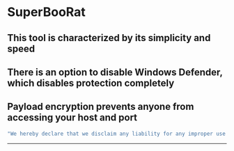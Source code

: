 # SuperBooRat
This tool is characterized by its simplicity and speed
------------------------------------------------------
There is an option to disable Windows Defender, which disables protection completely
---
Payload encryption prevents anyone from accessing your host and port
---
```sh
"We hereby declare that we disclaim any liability for any improper use of the software. Thank you for your understanding."
```
----
